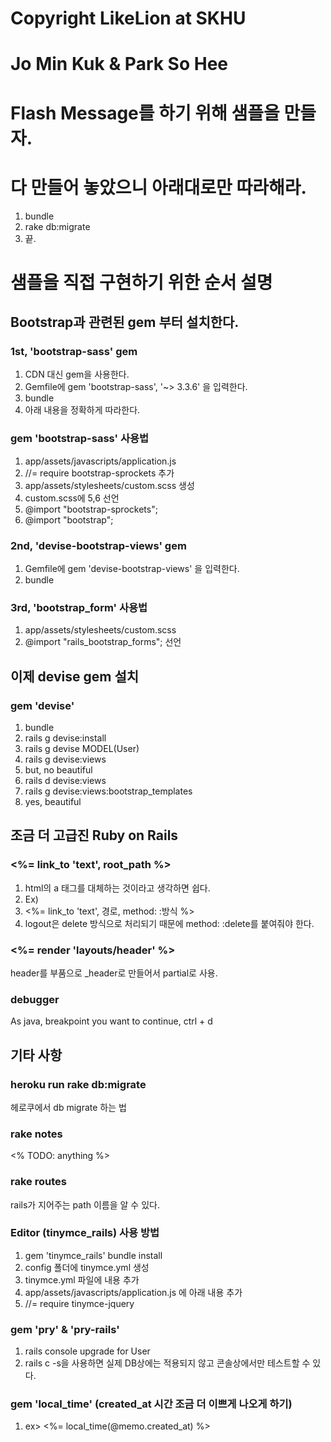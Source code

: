 # Copyright LikeLion at SKHU
# Jo Min Kuk & Park So Hee


# Flash Message를 하기 위해 샘플을 만들자.
# 다 만들어 놓았으니 아래대로만 따라해라.
1. bundle
2. rake db:migrate
3. 끝.


# 샘플을 직접 구현하기 위한 순서 설명

## Bootstrap과 관련된 gem 부터 설치한다.
### 1st, 'bootstrap-sass' gem
1. CDN 대신 gem을 사용한다.
2. Gemfile에 gem 'bootstrap-sass', '~> 3.3.6' 을 입력한다.
3. bundle
4. 아래 내용을 정확하게 따라한다.

### gem 'bootstrap-sass' 사용법
1. app/assets/javascripts/application.js
2. //= require bootstrap-sprockets 추가
3. app/assets/stylesheets/custom.scss 생성
4. custom.scss에 5,6 선언
5. @import "bootstrap-sprockets";
6. @import "bootstrap";

### 2nd, 'devise-bootstrap-views' gem
1. Gemfile에 gem 'devise-bootstrap-views' 을 입력한다.
2. bundle

### 3rd, 'bootstrap_form' 사용법
1. app/assets/stylesheets/custom.scss
2. @import "rails_bootstrap_forms"; 선언

## 이제 devise gem 설치
### gem 'devise'
1. bundle
2. rails g devise:install
3. rails g devise MODEL(User)
4. rails g devise:views
5. but, no beautiful
6. rails d devise:views
7. rails g devise:views:bootstrap_templates
8. yes, beautiful


## 조금 더 고급진 Ruby on Rails
### <%= link_to 'text', root_path %>
1. html의 a 태그를 대체하는 것이라고 생각하면 쉽다.
2. Ex)
3. <%= link_to 'text', 경로, method: :방식 %>
4. logout은 delete 방식으로 처리되기 때문에 method: :delete를 붙여줘야 한다.

### <%= render 'layouts/header' %>
header를 부품으로 _header로 만들어서 partial로 사용.

### debugger
As java, breakpoint
you want to continue, ctrl + d



## 기타 사항
### heroku run rake db:migrate
헤로쿠에서 db migrate 하는 법

### rake notes
<% TODO: anything %>

### rake routes
rails가 지어주는 path 이름을 알 수 있다.

### Editor (tinymce_rails) 사용 방법
1. gem 'tinymce_rails' bundle install
2. config 폴더에 tinymce.yml 생성
3. tinymce.yml 파일에 내용 추가
4. app/assets/javascripts/application.js 에 아래 내용 추가
5. //= require tinymce-jquery

### gem 'pry' & 'pry-rails'
1. rails console upgrade for User
2. rails c -s을 사용하면 실제 DB상에는 적용되지 않고 콘솔상에서만 테스트할 수 있다.

### gem 'local_time' (created_at 시간 조금 더 이쁘게 나오게 하기)
1. ex> <%= local_time(@memo.created_at) %>